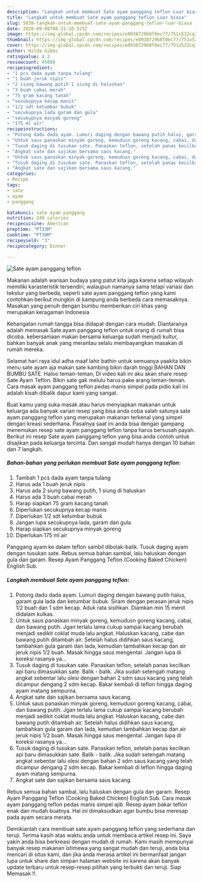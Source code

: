 ```yaml
---
description: "Langkah untuk membuat Sate ayam panggang teflon Luar biasa"
title: "Langkah untuk membuat Sate ayam panggang teflon Luar biasa"
slug: 5030-langkah-untuk-membuat-sate-ayam-panggang-teflon-luar-biasa
date: 2020-09-08T08:31:10.525Z
image: https://img-global.cpcdn.com/recipes/e8938729b8f0ec77/751x532cq70/sate-ayam-panggang-teflon-foto-resep-utama.jpg
thumbnail: https://img-global.cpcdn.com/recipes/e8938729b8f0ec77/751x532cq70/sate-ayam-panggang-teflon-foto-resep-utama.jpg
cover: https://img-global.cpcdn.com/recipes/e8938729b8f0ec77/751x532cq70/sate-ayam-panggang-teflon-foto-resep-utama.jpg
author: Hilda Gibbs
ratingvalue: 4.2
reviewcount: 45098
recipeingredient:
- "1 pcs dada ayam tanpa tulang"
- "1 buah jeruk nipis"
- "2 siung bawang putih 1 siung di haluskan"
- "3 buah cabai merah"
- "75 gram kacang tanah"
- "secukupnya kecap manis"
- "1/2 sdt ketumbar bubuk"
- "secukupnya lada garam dan gula"
- "secukupnya minyak goreng"
- "175 ml air"
recipeinstructions:
- "Potong dadu dada ayam. Lumuri daging dengan bawang putih halus, garam gula lada dan ketumbar bubuk. Siram dengan perasan jeruk nipis 1/2 buah dan 1 sdm kecap. Aduk rata sisihkan. Diamkan min 15 menit didalam kulkas."
- "Untuk saus panaskan minyak goreng, kemudusn goreng kacang, cabai, dan bawang putih. Jgan terlalu lama cukup sampai kacang berubah menjadi sedikit coklat muda lalu angkat. Haluskan kacang, cabe dan bawang putih ditambah air. Setelah halus didihkan saus kacang, tambahkan gula garam dan lada, kemudian tambahkan kecap dan air jeruk nipis 1/2 buah. Masak hingga saus mengental. Jangan lupa di koreksi rasanya ya..."
- "Tusuk daging di tusukan sate. Panaskan teflon, setelah panas kecilkan api baru dimasukkan sate. Balik - balik. Jika sudah setengah matang angkat sebentar lalu olesi dengan bahan 2 sdm saus kacang yang telah dicampur dengang 2 sdm kecap. Bakar kembali di teflon hingga daging ayam matang sempurna."
- "Angkat sate dan sajikan bersama saus kacang."
- "Untuk saus panaskan minyak goreng, kemudusn goreng kacang, cabai, dan bawang putih. Jgan terlalu lama cukup sampai kacang berubah menjadi sedikit coklat muda lalu angkat. Haluskan kacang, cabe dan bawang putih ditambah air. Setelah halus didihkan saus kacang, tambahkan gula garam dan lada, kemudian tambahkan kecap dan air jeruk nipis 1/2 buah. Masak hingga saus mengental. Jangan lupa di koreksi rasanya ya..."
- "Tusuk daging di tusukan sate. Panaskan teflon, setelah panas kecilkan api baru dimasukkan sate. Balik - balik. Jika sudah setengah matang angkat sebentar lalu olesi dengan bahan 2 sdm saus kacang yang telah dicampur dengang 2 sdm kecap. Bakar kembali di teflon hingga daging ayam matang sempurna."
- "Angkat sate dan sajikan bersama saus kacang."
categories:
- Recipe
tags:
- sate
- ayam
- panggang

katakunci: sate ayam panggang 
nutrition: 249 calories
recipecuisine: American
preptime: "PT33M"
cooktime: "PT30M"
recipeyield: "3"
recipecategory: Dinner

---
```



![Sate ayam panggang teflon](https://img-global.cpcdn.com/recipes/e8938729b8f0ec77/751x532cq70/sate-ayam-panggang-teflon-foto-resep-utama.jpg)

Makanan adalah warisan budaya yang patut kita jaga karena setiap wilayah memiliki karasteristik tersendiri, walaupun namanya sama tetapi variasi dan tekstur yang berbeda, seperti sate ayam panggang teflon yang kami contohkan berikut mungkin di kampung anda berbeda cara memasaknya. Masakan yang penuh dengan bumbu memberikan ciri khas yang merupakan keragaman Indonesia

Kehangatan rumah tangga bisa didapat dengan cara mudah. Diantaranya adalah memasak Sate ayam panggang teflon untuk orang di rumah bisa dicoba. kebersamaan makan bersama keluarga sudah menjadi kultur, bahkan banyak anak yang merantau selalu membayangkan masakan di rumah mereka.

Selamat hari raya idul adha maaf lahir bathin untuk semuanya yaakita bikin menu sate ayam aja makan sate kambing bikin darah tinggi BAHAN DAN BUMBU SATE. Haloo teman-teman, Di video kali ini aku akan share resep Sate Ayam Teflon. Bikin sate gak melulu harus pake arang teman-teman. Cara masak ayam panggang teflon pedas manis simpel pada pidio kali ini adalah kisah dibalik dapur kami yang sangat.

Buat kamu yang suka masak atau harus menyiapkan makanan untuk keluarga ada banyak varian resep yang bisa anda coba salah satunya sate ayam panggang teflon yang merupakan makanan terkenal yang simpel dengan kreasi sederhana. Pasalnya saat ini anda bisa dengan gampang menemukan resep sate ayam panggang teflon tanpa harus bersusah payah.
Berikut ini resep Sate ayam panggang teflon yang bisa anda contoh untuk disajikan pada keluarga tercinta. Dan sangat mudah hanya dengan 10 bahan dan 7 langkah.


<!--inarticleads1-->

##### Bahan-bahan yang perlukan membuat Sate ayam panggang teflon:

1. Tambah 1 pcs dada ayam tanpa tulang
1. Harus ada 1 buah jeruk nipis
1. Harus ada 2 siung bawang putih, 1 siung di haluskan
1. Harus ada 3 buah cabai merah
1. Harap siapkan 75 gram kacang tanah
1. Diperlukan secukupnya kecap manis
1. Diperlukan 1/2 sdt ketumbar bubuk
1. Jangan lupa secukupnya lada, garam dan gula
1. Harap siapkan secukupnya minyak goreng
1. Diperlukan 175 ml air


Panggang ayam ke dalam teflon sambil dibolak-balik. Tusuk daging ayam dengan tusukan sate. Rebus semua bahan sambal, lalu haluskan dengan gula dan garam. Resep Ayam Panggang Teflon (Cooking Baked Chicken) English Sub. 

<!--inarticleads2-->

##### Langkah membuat  Sate ayam panggang teflon:

1. Potong dadu dada ayam. Lumuri daging dengan bawang putih halus, garam gula lada dan ketumbar bubuk. Siram dengan perasan jeruk nipis 1/2 buah dan 1 sdm kecap. Aduk rata sisihkan. Diamkan min 15 menit didalam kulkas.
1. Untuk saus panaskan minyak goreng, kemudusn goreng kacang, cabai, dan bawang putih. Jgan terlalu lama cukup sampai kacang berubah menjadi sedikit coklat muda lalu angkat. Haluskan kacang, cabe dan bawang putih ditambah air. Setelah halus didihkan saus kacang, tambahkan gula garam dan lada, kemudian tambahkan kecap dan air jeruk nipis 1/2 buah. Masak hingga saus mengental. Jangan lupa di koreksi rasanya ya...
1. Tusuk daging di tusukan sate. Panaskan teflon, setelah panas kecilkan api baru dimasukkan sate. Balik - balik. Jika sudah setengah matang angkat sebentar lalu olesi dengan bahan 2 sdm saus kacang yang telah dicampur dengang 2 sdm kecap. Bakar kembali di teflon hingga daging ayam matang sempurna.
1. Angkat sate dan sajikan bersama saus kacang.
1. Untuk saus panaskan minyak goreng, kemudusn goreng kacang, cabai, dan bawang putih. Jgan terlalu lama cukup sampai kacang berubah menjadi sedikit coklat muda lalu angkat. Haluskan kacang, cabe dan bawang putih ditambah air. Setelah halus didihkan saus kacang, tambahkan gula garam dan lada, kemudian tambahkan kecap dan air jeruk nipis 1/2 buah. Masak hingga saus mengental. Jangan lupa di koreksi rasanya ya...
1. Tusuk daging di tusukan sate. Panaskan teflon, setelah panas kecilkan api baru dimasukkan sate. Balik - balik. Jika sudah setengah matang angkat sebentar lalu olesi dengan bahan 2 sdm saus kacang yang telah dicampur dengang 2 sdm kecap. Bakar kembali di teflon hingga daging ayam matang sempurna.
1. Angkat sate dan sajikan bersama saus kacang.


Rebus semua bahan sambal, lalu haluskan dengan gula dan garam. Resep Ayam Panggang Teflon (Cooking Baked Chicken) English Sub. Cara masak ayam panggang teflon pedas manis simpel ajib. Resep ayam bakar teflon enak dan mudah buatnya. Hal ini dimaksudkan agar bumbu bisa meresap pada ayam secara merata. 

Demikianlah cara membuat sate ayam panggang teflon yang sederhana dan teruji. Terima kasih atas waktu anda untuk membaca artikel resep ini. Saya yakin anda bisa berkreasi dengan mudah di rumah. Kami masih mempunyai banyak resep makanan istimewa yang sangat mudah dan teruji, anda bisa mencari di situs kami, dan jika anda merasa artikel ini bermanfaat jangan lupa untuk share dan simpan halaman website ini karena akan banyak update terbaru untuk resep-resep pilihan yang terbukti dan teruji. Siap Memasak !!. 
